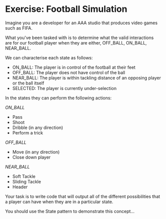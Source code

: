 # Exercise: Football Simulation

Imagine you are a developer for an AAA studio that produces video games such as FIFA.

What you've been tasked with is to determine what the valid interactions are for our football player when they are either, OFF_BALL, ON_BALL, NEAR_BALL.

We can characterise each state as follows:

* ON_BALL: The player is in control of the football at their feet
* OFF_BALL: The player does not have control of the ball
* NEAR_BALL: The player is within tackling distance of an opposing player or the ball itself
* SELECTED: The player is currently under-selection

In the states they can perform the following actions:

*ON_BALL*

- Pass
- Shoot
- Dribble (in any direction)
- Perform a trick

*OFF_BALL*

- Move (in any direction)
- Close down player

*NEAR_BALL*

- Soft Tackle
- Sliding Tackle
- Header

Your task is to write code that will output all of the different possibilities that a player can have when they are in a particular state.

You should use the State pattern to demonstrate this concept...


